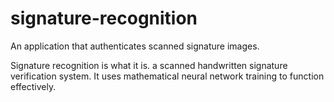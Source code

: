 signature-recognition
=====================

An application that authenticates scanned signature images.


Signature recognition is what it is. a scanned handwritten signature verification system. It uses mathematical neural network training to function effectively.
